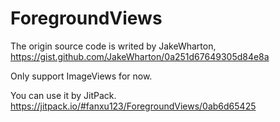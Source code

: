 # ForegroundViews

The origin source code is writed by JakeWharton, https://gist.github.com/JakeWharton/0a251d67649305d84e8a

Only support ImageViews for now.

You can use it by JitPack.
https://jitpack.io/#fanxu123/ForegroundViews/0ab6d65425
